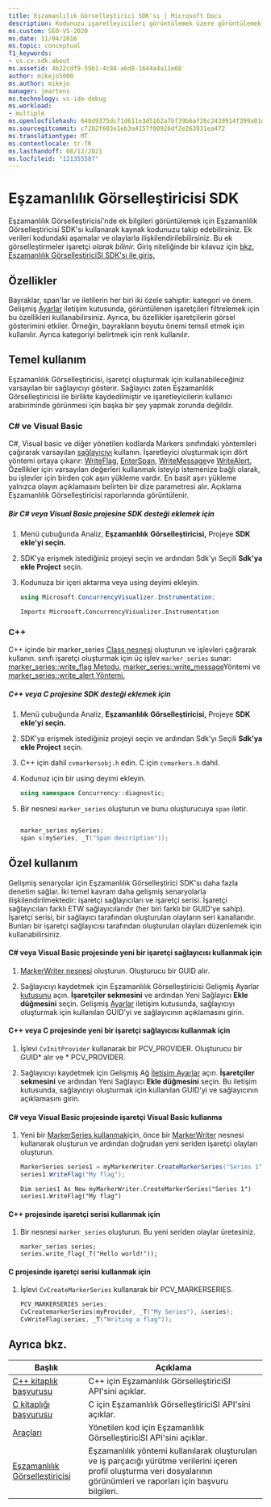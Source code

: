 ```yaml
---
title: Eşzamanlılık Görselleştirici SDK'sı | Microsoft Docs
description: Kodunuzu işaretleyicileri görüntülemek üzere görüntülemek için Eşzamanlılık Görselleştirici SDK'sı kullanmayı öğrenin. İşaretçiler, eşzamanlılık Görselleştiricisi'nde olayları işaretlemek için görünen simgelerdir.
ms.custom: SEO-VS-2020
ms.date: 11/04/2016
ms.topic: conceptual
f1_keywords:
- vs.cv.sdk.about
ms.assetid: 4b22cdf9-59b1-4c88-a6d8-1644a4a11e08
author: mikejo5000
ms.author: mikejo
manager: jmartens
ms.technology: vs-ide-debug
ms.workload:
- multiple
ms.openlocfilehash: 648d9375dc71d611e3d5162a7bf39b6af26c2439914f399a01d11da815023d3a
ms.sourcegitcommit: c72b2f603e1eb3a4157f00926df2e263831ea472
ms.translationtype: MT
ms.contentlocale: tr-TR
ms.lasthandoff: 08/12/2021
ms.locfileid: "121355587"
---
```

# <a name="concurrency-visualizer-sdk"></a>Eşzamanlılık Görselleştiricisi SDK
Eşzamanlılık Görselleştiricisi'nde ek bilgileri görüntülemek için Eşzamanlılık Görselleştiricisi SDK'sı kullanarak kaynak kodunuzu takip edebilirsiniz. Ek verileri kodundaki aşamalar ve olaylarla ilişkilendirilebilirsiniz. Bu ek görselleştirmeler işaretçi *olarak bilinir.*  Giriş niteliğinde bir kılavuz için [bkz. Eşzamanlılık GörselleştiriciSI SDK'sı ile giriş.](/archive/blogs/visualizeparallel/introducing-the-concurrency-visualizer-sdk)

## <a name="properties"></a>Özellikler
 Bayraklar, span'lar ve iletilerin her biri iki özele sahiptir: kategori ve önem. Gelişmiş [Ayarlar](../profiling/advanced-settings-dialog-box-concurrency-visualizer.md) iletişim kutusunda, görüntülenen işaretçileri filtrelemek için bu özellikleri kullanabilirsiniz. Ayrıca, bu özellikler işaretçilerin görsel gösterimini etkiler. Örneğin, bayrakların boyutu önemi temsil etmek için kullanılır. Ayrıca kategoriyi belirtmek için renk kullanılır.

## <a name="basic-usage"></a>Temel kullanım
 Eşzamanlılık Görselleştiricisi, işaretçi oluşturmak için kullanabileceğiniz varsayılan bir sağlayıcıyı gösterir. Sağlayıcı zaten Eşzamanlılık Görselleştiricisi ile birlikte kaydedilmiştir ve işaretleyicilerin kullanıcı arabiriminde görünmesi için başka bir şey yapmak zorunda değildir.

### <a name="c-and-visual-basic"></a>C# ve Visual Basic
 C#, Visual basic ve diğer yönetilen kodlarda Markers sınıfındaki yöntemleri çağırarak varsayılan [sağlayıcıyı](/previous-versions/hh694099(v=vs.140)) kullanın. İşaretleyici oluşturmak için dört yöntemi ortaya çıkarır: [WriteFlag](/previous-versions/hh694185%28v%3dvs.140%29), [EnterSpan,](/previous-versions/hh694205(v=vs.140)) [WriteMessage](/previous-versions/hh694161(v=vs.140))ve [WriteAlert.](/previous-versions/hh694180(v=vs.140)) Özellikler için varsayılan değerleri kullanmak isteyip istemenize bağlı olarak, bu işlevler için birden çok aşırı yükleme vardır.  En basit aşırı yükleme yalnızca olayın açıklamasını belirten bir dize parametresi alır. Açıklama Eşzamanlılık Görselleştiricisi raporlarında görüntülenir.

##### <a name="to-add-sdk-support-to-a-c-or-visual-basic-project"></a>Bir C# veya Visual Basic projesine SDK desteği eklemek için

1. Menü çubuğunda Analiz, **Eşzamanlılık** **Görselleştiricisi,** Projeye **SDK ekle'yi seçin.**

2. SDK'ya erişmek istediğiniz projeyi seçin ve ardından Sdk'yı Seçili **Sdk'ya ekle Project** seçin.

3. Kodunuza bir içeri aktarma veya using deyimi ekleyin.

    ```csharp
    using Microsoft.ConcurrencyVisualizer.Instrumentation;
    ```

    ```VB
    Imports Microsoft.ConcurrencyVisualizer.Instrumentation
    ```

### <a name="c"></a>C++
 C++ içinde bir marker_series [Class nesnesi](../profiling/marker-series-class.md) oluşturun ve işlevleri çağırarak kullanın.  sınıfı işaretçi oluşturmak için üç işlev `marker_series` sunar: [marker_series::write_flag Metodu,](../profiling/marker-series-write-flag-method.md) [marker_series::write_message](../profiling/marker-series-write-message-method.md)Yöntemi ve [marker_series::write_alert Yöntemi.](../profiling/marker-series-write-alert-method.md)

##### <a name="to-add-sdk-support-to-a-c-or-c-project"></a>C++ veya C projesine SDK desteği eklemek için

1. Menü çubuğunda Analiz, **Eşzamanlılık** **Görselleştiricisi,** Projeye **SDK ekle'yi seçin.**

2. SDK'ya erişmek istediğiniz projeyi seçin ve ardından Sdk'yı Seçili **Sdk'ya ekle Project** seçin.

3. C++ için dahil `cvmarkersobj.h` edin. C için `cvmarkers.h` dahil.

4. Kodunuz için bir using deyimi ekleyin.

    ```cpp
    using namespace Concurrency::diagnostic;
    ```

5. Bir nesnesi `marker_series` oluşturun ve bunu oluşturucuya `span` iletir.

    ```C++

    marker_series mySeries;
    span s(mySeries, _T("Span description"));

    ```

## <a name="custom-usage"></a>Özel kullanım
 Gelişmiş senaryolar için Eşzamanlılık Görselleştirici SDK'sı daha fazla denetim sağlar.  İki temel kavram daha gelişmiş senaryolarla ilişkilendirilmektedir: işaretçi sağlayıcıları ve işaretçi serisi. İşaretçi sağlayıcıları farklı ETW sağlayıcılarıdır (her biri farklı bir GUID'ye sahip). İşaretçi serisi, bir sağlayıcı tarafından oluşturulan olayların seri kanallarıdır. Bunları bir işaretçi sağlayıcısı tarafından oluşturulan olayları düzenlemek için kullanabilirsiniz.

#### <a name="to-use-a-new-marker-provider-in-a-c-or-visual-basic-project"></a>C# veya Visual Basic projesinde yeni bir işaretçi sağlayıcısı kullanmak için

1. [MarkerWriter nesnesi](/previous-versions/hh694138(v=vs.140)) oluşturun.  Oluşturucu bir GUID alır.

2. Sağlayıcıyı kaydetmek için Eşzamanlılık Görselleştiricisi Gelişmiş Ayarlar [kutusunu](../profiling/advanced-settings-dialog-box-concurrency-visualizer.md) açın.  **İşaretçiler sekmesini** ve ardından Yeni Sağlayıcı **Ekle düğmesini** seçin. Gelişmiş [Ayarlar](../profiling/advanced-settings-dialog-box-concurrency-visualizer.md) iletişim kutusunda, sağlayıcıyı oluşturmak için kullanılan GUID'yi ve sağlayıcının açıklamasını girin.

#### <a name="to-use-a-new-marker-provider-in-a-c-or-c-project"></a>C++ veya C projesinde yeni bir işaretçi sağlayıcısı kullanmak için

1. İşlevi `CvInitProvider` kullanarak bir PCV_PROVIDER.  Oluşturucu bir GUID* alır ve \* PCV_PROVIDER.

2. Sağlayıcıyı kaydetmek için Gelişmiş Ağ [İletişim Ayarlar](../profiling/advanced-settings-dialog-box-concurrency-visualizer.md) açın.  **İşaretçiler sekmesini** ve ardından Yeni Sağlayıcı **Ekle düğmesini** seçin. Bu iletişim kutusunda, sağlayıcıyı oluşturmak için kullanılan GUID'yi ve sağlayıcının açıklamasını girin.

#### <a name="to-use-a-marker-series-in-a-c-or-visual-basic-project"></a>C# veya Visual Basic projesinde işaretçi Visual Basic kullanma

1. Yeni bir [MarkerSeries kullanmak](/previous-versions/hh694127(v=vs.140))için, önce bir [MarkerWriter](/previous-versions/hh694138(v=vs.140)) nesnesi kullanarak oluşturun ve ardından doğrudan yeni seriden işaretçi olayları oluşturun.

    ```csharp
    MarkerSeries series1 = myMarkerWriter.CreateMarkerSeries("Series 1");
    series1.WriteFlag("My flag");
    ```

    ```VB
    Dim series1 As New myMarkerWriter.CreateMarkerSeries("Series 1")
    series1.WriteFlag("My flag")
    ```

#### <a name="to-use-a-marker-series-in-a-c-project"></a>C++ projesinde işaretçi serisi kullanmak için

1. Bir nesnesi `marker_series` oluşturun.  Bu yeni seriden olaylar üretesiniz.

    ```scr
    marker_series series;
    series.write_flag(_T("Hello world!"));
    ```

#### <a name="to-use-a-marker-series-in-a-c-project"></a>C projesinde işaretçi serisi kullanmak için

1. İşlevi `CvCreateMarkerSeries` kullanarak bir PCV_MARKERSERIES.

    ```C++
    PCV_MARKERSERIES series;
    CvCreatemarkerSeries(myProvider, _T("My Series"), &series);
    CvWriteFlag(series, _T("Writing a flag"));
    ```

## <a name="see-also"></a>Ayrıca bkz.

|Başlık|Açıklama|
|-----------|-----------------|
|[C++ kitaplık başvurusu](../profiling/cpp-library-reference.md)|C++ için Eşzamanlılık GörselleştiriciSI API'sini açıklar.|
|[C kitaplığı başvurusu](../profiling/c-library-reference.md)|C için Eşzamanlılık GörselleştiriciSI API'sini açıklar.|
|[Araçları](/previous-versions/hh694104(v=vs.140))|Yönetilen kod için Eşzamanlılık GörselleştiriciSI API'sini açıklar.|
|[Eşzamanlılık Görselleştiricisi](../profiling/concurrency-visualizer.md)|Eşzamanlılık yöntemi kullanılarak oluşturulan ve iş parçacığı yürütme verilerini içeren profil oluşturma veri dosyalarının görünümleri ve raporları için başvuru bilgileri.|